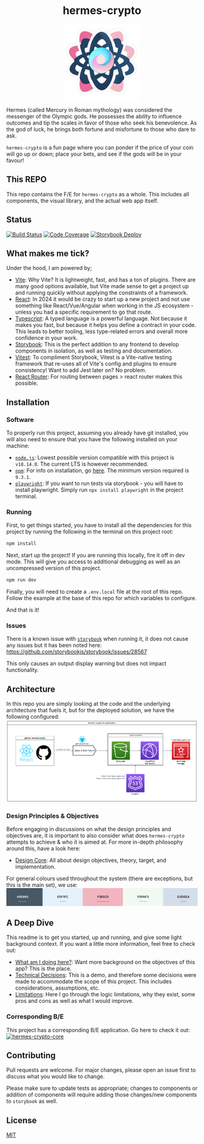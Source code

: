<h1 align="center"> hermes-crypto</h1>
<p align="center"><img alt="hermes-crypto" src="./src/assets/svg/hermes-crypto-logo.svg" width="200"></p>

Hermes (called Mercury in Roman mythology) was considered the messenger of the Olympic gods. He possesses the ability to influence outcomes and tip the scales in favor of those who seek his benevolence. As the god of luck, he brings both fortune and misfortune to those who dare to ask.

`hermes-crypto` is a fun page where you can ponder if the price of your coin will go up or down; place your bets, and see if the gods will be in your favour!

## This REPO

This repo contains the F/E for `hermes-crypto` as a whole. This includes all components, the visual library, and the actual web app itself.

## Status

[![Build Status](https://github.com/svbygoibear/hermes-crypto/actions/workflows/s3-pipeline.yml/badge.svg?branch=main)](https://github.com/svbygoibear/hermes-crypto/actions/workflows/s3-pipeline.yml) [![Code Coverage](https://github.com/svbygoibear/hermes-crypto/actions/workflows/test-suite.yml/badge.svg?branch=main)](https://github.com/svbygoibear/hermes-crypto/actions/workflows/test-suite.yml) [![Storybook Deploy](https://github.com/svbygoibear/hermes-crypto/actions/workflows/storybook-deploy.yml/badge.svg)](https://main--66b7998d30a1b8b8fa5d2380.chromatic.com/)

## What makes me tick?

Under the hood, I am powered by;

-   [Vite](https://vitejs.dev/): Why Vite? It is lightweight, fast, and has a ton of plugins. There are many good options available, but Vite made sense to get a project up and running quickly without applying the constraints of a framework.
-   [React](https://react.dev/): In 2024 it would be crazy to start up a new project and not use something like React/Vue/Angular when working in the JS ecosystem - unless you had a specific requirement to go that route.
-   [Typescript](https://www.typescriptlang.org/): A typed language is a powerful language. Not because it makes you fast, but because it helps you define a contract in your code. This leads to better tooling, less type-related errors and overall more confidence in your work.
-   [Storybook](https://storybook.js.org/): This is the perfect addition to any frontend to develop components in isolation, as well as testing and documentation.
-   [Vitest](https://vitest.dev/): To compliment Storybook, Vitest is a Vite-native testing framework that re-uses all of Vite's config and plugins to ensure consistency! Want to add Jest later on? No problem.
-   [React Router](https://reactrouter.com): For routing between pages > react router makes this possible.

## Installation

### Software

To properly run this project, assuming you already have git installed, you will also need to ensure that you have the following installed on your machine:

-   [`node.js`](https://nodejs.org/en): Lowest possible version compatible with this project is `v18.14.0`. The current LTS is however recommended.
-   [`npm`](https://www.npmjs.com/): For info on installation, go [here](https://docs.npmjs.com/downloading-and-installing-node-js-and-npm). The minimum version required is `9.3.1`.
-   [`playwright`](https://playwright.dev/): If you want to run tests via storybook - you will have to install playwright. Simply run `npx install playwright` in the project terminal.

### Running

First, to get things started, you have to install all the dependencies for this project by running the following in the terminal on this project root:

```bash
npm install
```

Next, start up the project! If you are running this locally, fire it off in dev mode. This will give you access to additional debugging as well as an uncompressed version of this project.

```bash
npm run dev
```

Finally, you will need to create a `.env.local` file at the root of this repo. Follow the example at the base of this repo for which variables to configure.

And that is it!

### Issues

There is a known issue with [`storybook`](https://storybook.js.org/) when running it, it does not cause any issues but it has been noted here: https://github.com/storybookjs/storybook/issues/28567 

This only causes an output display warning but does not impact functionality.

## Architecture
In this repo you are simply looking at the code and the underlying architecture that fuels it, but for the deployed solution, we have the following configured:
![General Architecture](./public/hermes-crypto-arch.png)

### Design Principles & Objectives
Before engaging in discussions on what the design principles and objectives are, it is important to also consider what does `hermes-crypto` attempts to achieve & who it is aimed at. For more in-depth philosophy around this, have a look here:
-   [Design Core](./docs/design.md): All about design objectives, theory, target, and implementation.

For general colours used throughout the system (there are exceptions, but this is the main set), we use:
![Colour Palette](./public/hermes-crypto-color-palette.png)

## A Deep Dive

This readme is to get you started, up and running, and give some light background context. If you want a little more information, feel free to check out:

-   [What am I doing here?](./docs/goal.md): Want more background on the objectives of this app? This is the place.
-   [Technical Decisions](./docs/choices.md): This is a demo, and therefore some decisions were made to accommodate the scope of this project. This includes considerations, assumptions, etc.
-   [Limitations](https://github.com/svbygoibear/hermes-crypto-core/blob/main/docs/limitations.md): Here I go through the logic limitations, why they exist, some pros and cons as well as what I would improve.

### Corresponding B/E
This project has a corresponding B/E application. Go here to check it out:
[![hermes-crypto-core](https://github-readme-stats.vercel.app/api/pin/?username=svbygoibear&repo=hermes-crypto-core)](https://github.com/svbygoibear/hermes-crypto-core)


## Contributing

Pull requests are welcome. For major changes, please open an issue first to discuss what you would like to change.

Please make sure to update tests as appropriate; changes to components or addition of components will require adding those changes/new components to `storybook` as well.

## License

[MIT](https://choosealicense.com/licenses/mit/)
